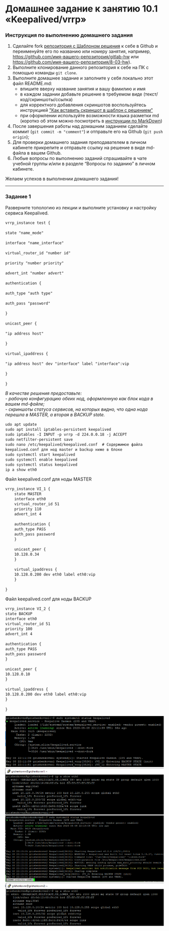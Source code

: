 # Домашнее задание к занятию 10.1 «Keepalived/vrrp»

### Инструкция по выполнению домашнего задания

1. Сделайте fork [репозитория c Шаблоном решения](https://github.com/netology-code/sys-pattern-homework) к себе в Github и переименуйте его по названию или номеру занятия, например, https://github.com/имя-вашего-репозитория/gitlab-hw или https://github.com/имя-вашего-репозитория/8-03-hw).
2. Выполните клонирование данного репозитория к себе на ПК с помощью команды `git clone`.
3. Выполните домашнее задание и заполните у себя локально этот файл README.md:
   - впишите вверху название занятия и вашу фамилию и имя
   - в каждом задании добавьте решение в требуемом виде (текст/код/скриншоты/ссылка)
   - для корректного добавления скриншотов воспользуйтесь инструкцией ["Как вставить скриншот в шаблон с решением"](https://github.com/netology-code/sys-pattern-homework/blob/main/screen-instruction.md)
   - при оформлении используйте возможности языка разметки md (коротко об этом можно посмотреть в [инструкции по MarkDown](https://github.com/netology-code/sys-pattern-homework/blob/main/md-instruction.md))
4. После завершения работы над домашним заданием сделайте коммит (`git commit -m "comment"`) и отправьте его на Github (`git push origin`);
5. Для проверки домашнего задания преподавателем в личном кабинете прикрепите и отправьте ссылку на решение в виде md-файла в вашем Github.
6. Любые вопросы по выполнению заданий спрашивайте в чате учебной группы и/или в разделе “Вопросы по заданию” в личном кабинете.

Желаем успехов в выполнении домашнего задания!

---

### Задание 1

Разверните топологию из лекции и выполните установку и настройку сервиса Keepalived. 

```
vrrp_instance test {

state "name_mode"

interface "name_interface"

virtual_router_id "number id"

priority "number priority"

advert_int "number advert"

authentication {

auth_type "auth type"

auth_pass "password"

}

unicast_peer {

"ip address host"

}

virtual_ipaddress {

"ip address host" dev "interface" label "interface":vip

}

}

```

*В качестве решения предоставьте:*   
*- рабочую конфигурацию обеих нод, оформленную как блок кода в вашем md-файле;*   
*- скриншоты статуса сервисов, на которых видно, что одна нода перешла в MASTER, а вторая в BACKUP state.*   
```
udo apt update
sudo apt install iptables-persistent keepalived
sudo iptables -I INPUT -p vrrp -d 224.0.0.18 -j ACCEPT
sudo netfilter-persistent save
sudo nano /etc/keepalived/keepalived.conf  # Содержимое файла keepalived.conf для нод master и backup ниже в блоке
sudo systemctl start keepalived
sudo systemctl enable keepalived
sudo systemctl status keepalived
ip a show eth0
```
Файл keepalived.conf для ноды MASTER
```
vrrp_instance VI_1 {
    state MASTER
    interface eth0
    virtual_router_id 51
    priority 110
    advert_int 4

    authentication {
    auth_type PASS
    auth_pass password
    }

    unicast_peer {
    10.128.0.34
    }

    virtual_ipaddress {
    10.128.0.200 dev eth0 label eth0:vip
    }

}

```
Файл keepalived.conf для ноды BACKUP
```
vrrp_instance VI_2 {
state BACKUP
interface eth0
virtual_router_id 51
priority 100
advert_int 4

authentication {
auth_type PASS
auth_pass password
}

unicast_peer {
10.128.0.10
}

virtual_ipaddress {
10.128.0.200 dev eth0 label eth0:vip
}

}
```
![img](img/1.1.PNG)
![img](img/2.PNG)
![img](img/3.1.PNG)
![img](img/4.PNG)




